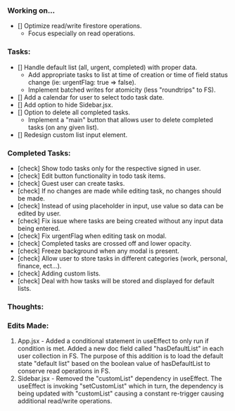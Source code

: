 <!-- ! Note: Focus on pure functions - single responsibility! -->

### Working on...

- [] Optimize read/write firestore operations.
  - Focus especially on read operations.

### Tasks:

- [] Handle default list (all, urgent, completed) with proper data.
  - Add appropriate tasks to list at time of creation or time of field status change (ie: urgentFlag: true => false).
  - Implement batched writes for atomicity (less "roundtrips" to FS).
- [] Add a calendar for user to select todo task date.
- [] Add option to hide Sidebar.jsx.
- [] Option to delete all completed tasks.
  - Implement a "main" button that allows user to delete completed tasks (on any given list).
- [] Redesign custom list input element.

### Completed Tasks:

- [check] Show todo tasks only for the respective signed in user.
- [check] Edit button functionality in todo task items.
- [check] Guest user can create tasks.
- [check] If no changes are made while editing task, no changes should be made.
- [check] Instead of using placeholder in input, use value so data can be edited by user.
- [check] Fix issue where tasks are being created without any input data being entered.
- [check] Fix urgentFlag when editing task on modal.
- [check] Completed tasks are crossed off and lower opacity.
- [check] Freeze background when any modal is present.
- [check] Allow user to store tasks in different categories (work, personal, finance, ect...).
- [check] Adding custom lists.
- [check] Deal with how tasks will be stored and displayed for default lists.

### Thoughts:

### Edits Made:

1. App.jsx - Added a conditional statement in useEffect to only run if condition is met. Added a new doc field called "hasDefaultList" in each user collection in FS. The purpose of this addition is to load the default state "default list" based on the boolean value of hasDefaultList to conserve read operations in FS.
2. Sidebar.jsx - Removed the "customList" dependency in useEffect. The useEffect is invoking "setCustomList" which in turn, the dependency is being updated with "customList" causing a constant re-trigger causing additional read/write operations.
